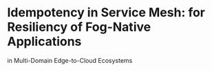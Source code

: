 # Idempotency in Service Mesh: for Resiliency of Fog-Native Applications
in Multi-Domain Edge-to-Cloud Ecosystems
